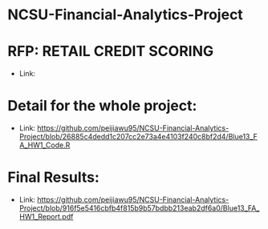 # NCSU-Financial-Analytics-Project

# RFP: RETAIL CREDIT SCORING
* Link:

  
# Detail for the whole project:
* Link: https://github.com/peijiawu95/NCSU-Financial-Analytics-Project/blob/26885c4dedd1c207cc2e73a4e4103f240c8bf2d4/Blue13_FA_HW1_Code.R


# Final Results:
* Link: https://github.com/peijiawu95/NCSU-Financial-Analytics-Project/blob/916f5e5416cbfb4f815b9b57bdbb213eab2df6a0/Blue13_FA_HW1_Report.pdf
